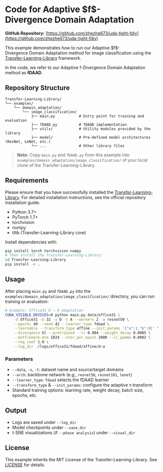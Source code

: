 # Code for Adaptive \$f\$-Divergence Domain Adaptation

**GitHub Repository:** [https://github.com/zhezhe673/uda-tight-fdiv](https://github.com/zhezhe673/uda-tight-fdiv)

This example demonstrates how to run our Adaptive \$f\$-Divergence Domain Adaptation method for image classification using the [Transfer-Learning-Library](https://github.com/thuml/Transfer-Learning-Library) framework.

In the code, we refer to our Adaptive f-Divergence Domain Adaptation method as **fDAAD**.

## Repository Structure

```
Transfer-Learning-Library/
└── examples/
    └── domain_adaptation/
        └── image_classification/
            ├── main.py           # Entry point for training and evaluation
            ├── fDAAD.py          # fDAAD implementation
            ├── utils/            # Utility modules provided by the library
            ├── model/            # Pre-defined model architectures (ResNet, LeNet, etc.)
            └── ...               # Other library files
```

> **Note:** Copy `main.py` and `fDAAD.py` from this example into `examples/domain_adaptation/image_classification/` of your local clone of the Transfer-Learning-Library.

## Requirements

Please ensure that you have successfully installed the [Transfer-Learning-Library](https://github.com/thuml/Transfer-Learning-Library). For detailed installation instructions, see the official repository installation guide.

* Python 3.7+
* PyTorch 1.7+
* torchvision
* numpy
* tllib (Transfer-Learning-Library core)

Install dependencies with:

```bash
pip install torch torchvision numpy
# Then install the Transfer-Learning-Library:
cd Transfer-Learning-Library
pip install -e .
```

## Usage

After placing `main.py` and `fDAAD.py` into the `examples/domain_adaptation/image_classification/` directory, you can run training or evaluation:

```bash
# Example: Office31 D → A adaptation
CUDA_VISIBLE_DEVICES=0 python main.py data/office31 \
    -d Office31 -b 32 -s D -t A --workers 2 -a resnet50 \
    --epochs 40 --seed 42 --learner_type fdaad \
    --learnable --transform_type affine --init_params '{"a":1,"b":0}' \
    --divergence kl --pretrained --lr 0.004 --weight_decay 0.0005 \
    --bottleneck-dim 1024 --iter_per_epoch 2000 --lr_gamma 0.0002 \
    --reg_coef 1.0 \
    --log_dir ./logs/office31/fdaad/affine/d-a
```

### Parameters

* `--data`, `-s`, `-t`: dataset name and source/target domains
* `--arch`: backbone network (e.g., `resnet50`, `resnet101`, `lenet`)
* `--learner_type`: `fdaad` selects the fDAAD learner
* `--transform_type` & `--init_params`: configure the adaptive τ-transform
* Standard training options: learning rate, weight decay, batch size, epochs, etc.

## Output

* Logs are saved under `--log_dir`
* Model checkpoints under `--save_dir`
* t-SNE visualizations (if `--phase analysis`) under `--visual_dir`

## License

This example inherits the MIT License of the Transfer-Learning-Library. See [LICENSE](https://github.com/thuml/Transfer-Learning-Library/blob/master/LICENSE) for details.
